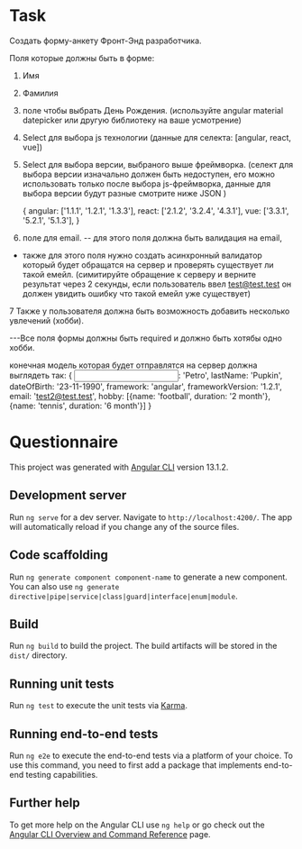 # Task

Создать форму-анкету Фронт-Энд разработчика.

Поля которые должны быть в форме:
1. Имя
2. Фамилия
3. поле чтобы выбрать День Рождения. (используйте angular material datepicker или другую библиотеку на ваше усмотрение)
4. Select для выбора js технологии (данные для селекта: [angular, react, vue])
5. Select для выбора версии, выбраного выше фреймворка. (селект для выбора версии изначально должен быть недоступен, его можно использовать только после выбора js-фреймворка, данные для выбора версии будут разные смотрите ниже JSON )

      {
          angular: ['1.1.1', '1.2.1', '1.3.3'],
          react: ['2.1.2', '3.2.4', '4.3.1'],
          vue: ['3.3.1', '5.2.1', '5.1.3'],
      }

6. поле для email. 
 -- для этого поля должна быть валидация на email,
* также для этого поля нужно создать асинхронный валидатор который будет обращатся на сервер и проверять существует ли такой емейл.  (симитируйте обращение к серверу  и верните результат через 2 секунды, если пользователь ввел test@test.test он должен увидить ошибку что такой емейл уже существует)

7 Также у пользователя должна быть возможность добавить несколько увлечений (хобби).

---Все поля формы должны быть required и должно быть хотябы одно хобби.

конечная модель которая будет отправлятся на сервер должна выглядеть так:
     {
          <input formControlName="nameControl">: 'Petro',
          lastName: 'Pupkin',
          dateOfBirth: '23-11-1990',
          framework: 'angular',
          frameworkVersion: '1.2.1',
          email: 'test2@test.test',
          hobby: [{name: 'football', duration: '2 month'}, {name: 'tennis', duration: '6 month'}]
      }


# Questionnaire

This project was generated with [Angular CLI](https://github.com/angular/angular-cli) version 13.1.2.

## Development server

Run `ng serve` for a dev server. Navigate to `http://localhost:4200/`. The app will automatically reload if you change any of the source files.

## Code scaffolding

Run `ng generate component component-name` to generate a new component. You can also use `ng generate directive|pipe|service|class|guard|interface|enum|module`.

## Build

Run `ng build` to build the project. The build artifacts will be stored in the `dist/` directory.

## Running unit tests

Run `ng test` to execute the unit tests via [Karma](https://karma-runner.github.io).

## Running end-to-end tests

Run `ng e2e` to execute the end-to-end tests via a platform of your choice. To use this command, you need to first add a package that implements end-to-end testing capabilities.

## Further help

To get more help on the Angular CLI use `ng help` or go check out the [Angular CLI Overview and Command Reference](https://angular.io/cli) page.
